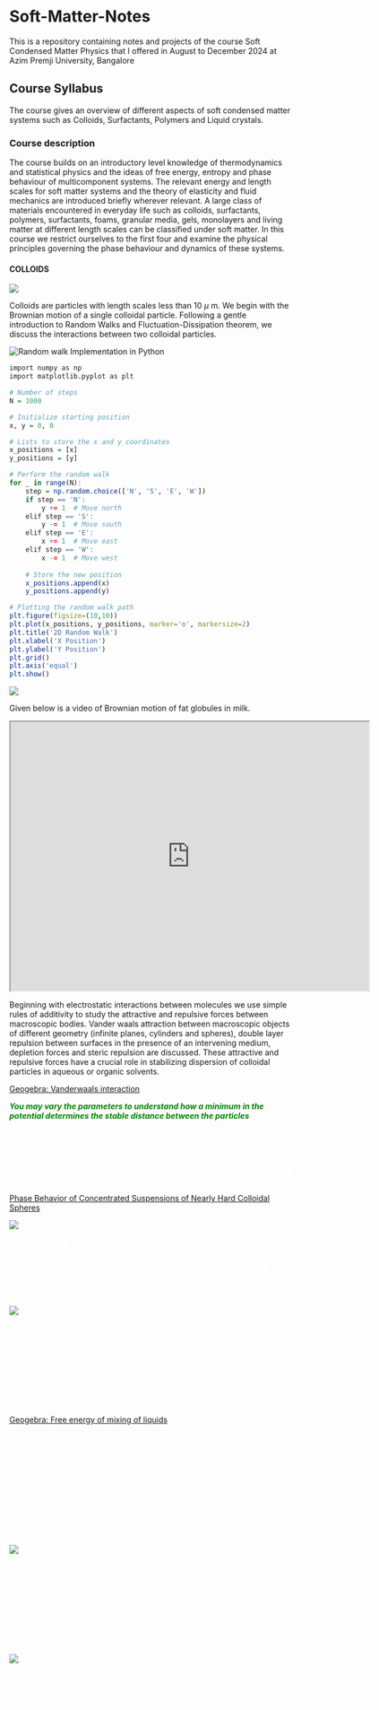 # Soft-Matter-Notes
This is a repository containing notes and projects of the course Soft Condensed Matter Physics that I offered in  August to December 2024 at Azim Premji University, Bangalore
## Course Syllabus
The course gives an overview of different aspects of soft condensed matter systems such as Colloids, Surfactants, Polymers and Liquid crystals. 
### Course description
The course builds on an introductory level knowledge of thermodynamics and statistical physics and the ideas of free energy, entropy and phase behaviour of multicomponent systems. The relevant energy and length scales for soft matter systems and the theory of elasticity and fluid mechanics are introduced briefly wherever relevant. A large class of materials encountered in everyday life such as colloids, surfactants, polymers, surfactants, foams, granular media, gels, monolayers and living matter at different length scales can be classified under soft matter. In this course we restrict ourselves to the first four and examine the physical principles governing the phase behaviour and dynamics of these systems. 

#### COLLOIDS

![](colloid1.jpg)

Colloids are particles with length scales less than 10 $\mu$ m. We begin with the Brownian motion of a single colloidal particle. Following a gentle introduction to Random Walks and Fluctuation-Dissipation theorem, we discuss the  interactions between two colloidal particles.

![Random walk Implementation in Python ](https://www.geeksforgeeks.org/random-walk-implementation-python/)
```r
import numpy as np
import matplotlib.pyplot as plt

# Number of steps
N = 1000

# Initialize starting position
x, y = 0, 0

# Lists to store the x and y coordinates
x_positions = [x]
y_positions = [y]

# Perform the random walk
for _ in range(N):
    step = np.random.choice(['N', 'S', 'E', 'W'])
    if step == 'N':
        y += 1  # Move north
    elif step == 'S':
        y -= 1  # Move south
    elif step == 'E':
        x += 1  # Move east
    elif step == 'W':
        x -= 1  # Move west
    
    # Store the new position
    x_positions.append(x)
    y_positions.append(y)

# Plotting the random walk path
plt.figure(figsize=(10,10))
plt.plot(x_positions, y_positions, marker='o', markersize=2)
plt.title('2D Random Walk')
plt.xlabel('X Position')
plt.ylabel('Y Position')
plt.grid()
plt.axis('equal')
plt.show()

```
![](Randomwalk.jpg)

Given below is a video of Brownian motion of fat globules in milk.

<iframe width="640" height="480" src="https://youtu.be/2mH6jElY9FI" allowfullscreen></iframe>



 Beginning with electrostatic interactions between molecules we use simple rules of additivity to study the attractive and repulsive forces between macroscopic bodies. Vander waals attraction between macroscopic objects of different geometry (infinite planes, cylinders and spheres), double layer repulsion between surfaces in the presence of an intervening medium, depletion forces and steric repulsion are discussed. These attractive and repulsive forces have a crucial role in stabilizing dispersion of colloidal particles in aqueous or organic solvents.

[Geogebra: Vanderwaals interaction](https://www.geogebra.org/calculator/awzzt7d6)

<font color="green">  ***You may vary the parameters to understand how a minimum in the potential determines the stable distance between the particles***

<font color="white">

 
 An increase in the concentration of colloidal particles in dispersions, they may flocculate or arrange in closely packed arrays to form three dimensional crystals. We will conclude this unit by examining briefly the phase behaviour of hard sphere colloidal crystals stabilized through a delicate balance of hard sphere repulsive forces and the attractive depletion forces.

[Phase Behavior of Concentrated Suspensions of Nearly Hard Colloidal Spheres](https://www.researchgate.net/publication/235678168_Phase_Behavior_of_Concentrated_Suspensions_of_Nearly_Hard_Colloidal_Spheres)

![](colloidalcrystals.jpeg)

#### SURFACTANTS
The propensity of soft matter systems to self-assemble gives rise to a plethora of complex, ordered structures. We study here the self-assembly of amphiphilic molecules where one part of the molecule has affinity to water and the other part repels water.

![](CTAB.jpg) 

We begin by considering a regular solution model based on a mean field theory to predict the free energy of mixing of two liquids by considering the interaction and entropy of mixing of two distinct molecules A and B in a 2D or 3D lattice. The free energy can be plotted for different strength of the interaction parameter $\chi$.

$\chi$ may depend on temperature T or the length of the hydrocarbon chain. We also extend this model to estimate the surface tension at an oil water interface. 

[Geogebra: Free energy of mixing of liquids](https://www.geogebra.org/calculator/kdes6d5v)

 Self-assembly of amphiphilic molecules to form finite aggregates termed as micelles is examined in the framework of ideal gases. We write down the partition function for non-interacting aggregates of micelles in solution. For the system in thermodynamic equilibrium, we arrive at the condition for formation of micelles above a certain concentration of the solute, termed as the crical micellar concentration. Through simple geometric arguments we may see that the shape of micellar aggregates is determined by the volume, head group area and chain length of the amphiphile. Geometry further effects the CMC and size of the aggregate. We also study the effect of thermal fluctuations on an infinite bilayer formed by a sheet of amphiphilic molecules

 ![Lipid bilayer](https://study.com/cimages/multimages/16/Bilayer_scheme_2.jpg)

We will see that the root mean square amplitude of the membrane fluctuations under vanishing surface tension are typically about 1% of the lateral extension of the membrane. Hence due to thermal undulations, an isolated membrane is not a planar object but highly crumpled.

We conclude this unit by asking what  if micelles interact? Similar to the self-assembly of colloids to form crystals, we now have a self organization in 1D, 2D and 3D to form different phases based on the geometry of the aggregates.

![Mesophases of surfactants](https://pubs.rsc.org/image/article/2018/RA/c7ra12008g/c7ra12008g-f1_hi-res.gif)

#### POLYMERS







 .